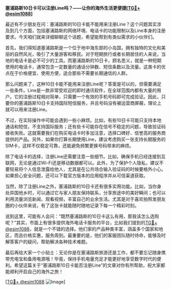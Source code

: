**塞浦路斯10日卡可以注册Line吗？——让你的海外生活更便捷[[TG💪+ @esim1088](https://t.me/s/esim1088)]**

最近有不少朋友在问：塞浦路斯的10日卡能不能用来注册Line？这个问题其实涉及到几个方面，包括塞浦路斯的网络环境、电话卡的功能限制以及Line本身的注册要求。今天咱们就来详细聊聊这个话题，希望能帮到有类似需求的小伙伴们。

首先，我们得知道塞浦路斯是一个位于地中海东部的小岛国，拥有独特的文化和美丽的自然风光，吸引了大量游客和移民。对于短期旅行或者长期居住的人来说，当地的电话卡是必不可少的工具。而塞浦路斯的10日卡，顾名思义，就是一种短期使用的电话卡，通常包含一定数量的通话分钟数、短信条数以及流量。这类卡的优点在于价格便宜、使用方便，适合那些不需要长期通信的人群。

那么问题来了，这种10日卡能不能用来注册Line呢？答案是可以的，但需要满足一些条件。Line是一款非常受欢迎的即时通讯软件，在全球范围内都有大量的用户。它的注册过程相对简单，只需要一个有效的手机号码即可完成验证。因此，只要你的塞浦路斯10日卡支持国际短信服务，并且号码没有被运营商屏蔽，理论上就可以用来注册Line。

不过，在实际操作中可能会遇到一些小麻烦。比如，有些10日卡可能只支持本地通话和短信，不支持国际服务；还有些卡可能存在信号不稳定的问题，导致验证码接收失败。这就需要我们在购买电话卡时多加注意，选择口碑好、信誉高的服务商提供的产品。另外，如果你打算长期使用Line，建议考虑购买一张支持长期服务的SIM卡，这样不仅稳定可靠，还能避免频繁更换号码带来的麻烦。

除了电话卡的选择，注册Line还需要注意一些细节。比如，确保手机已经连接到互联网，无论是通过Wi-Fi还是移动数据都可以。此外，为了保护个人隐私，建议不要轻易将个人信息泄露给他人，尤其是在公共场合输入验证码的时候要格外小心。如果担心安全问题，还可以下载官方版本的应用程序并从可信渠道获取。

当然，除了注册Line之外，塞浦路斯的10日卡还有很多实用功能。比如，当你身处异国他乡时，可以通过它与家人朋友保持联系，分享旅途中的美好瞬间；也可以利用流量浏览新闻、观看视频，丰富自己的业余生活。尤其是对于喜欢拍照发朋友圈的小伙伴来说，有了这张卡就能随时随地记录下每一个精彩时刻。

说到这里，可能有人会问：“既然塞浦路斯的10日卡这么有用，那我该怎么选购呢？”其实，市面上有很多提供海外电话卡服务的平台，比如我们提到的[TG💪+ @esim1088](https://t.me/s/esim1088)，就是一个不错的选择。他们家的产品种类丰富，涵盖多个国家和地区，而且价格实惠，服务周到。最重要的是，他们的客服团队随时待命，能够及时解答客户的疑问，帮助解决各种技术难题。

最后再给大家一个小贴士：无论你是在塞浦路斯旅游还是工作，都不要忘记随身携带充电宝和备用电源哦！毕竟，保持手机电量充足才能更好地享受数字时代的便利。希望这篇关于“塞浦路斯10日卡能否注册Line”的文章对你有所帮助，祝大家都能顺利开启自己的海外之旅！

[[TG💪+ @esim1088](https://t.me/s/esim1088) ![Image](https://i.postimg.cc/4NQfJmqS/Snipaste-2025-05-13-00-14-12.png)]